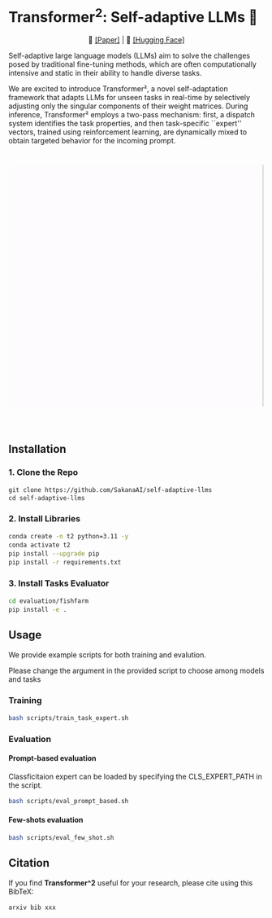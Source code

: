 <h1 align="center">
<h1>Transformer<sup>2</sup>: Self-adaptive LLMs 🐙 </h1>
</h1>
<p align="center">
  📄 <a href="xxx">[Paper]</a> |
  🤗 <a href="https://huggingface.co/SakanaAI">[Hugging Face]</a>
</p>

Self-adaptive large language models (LLMs) aim to solve the challenges posed by traditional fine-tuning methods, which are often computationally intensive and static in their ability to handle diverse tasks.  

We are excited to introduce Transformer², a novel self-adaptation framework that adapts LLMs for unseen tasks in real-time by selectively adjusting only the singular components of their weight matrices. 
During inference, Transformer² employs a two-pass mechanism: first, a dispatch system identifies the task properties, and then task-specific ``expert'' vectors, trained using reinforcement learning, are dynamically mixed to obtain targeted behavior for the incoming prompt. 
<h1 align="center">
  <a>
    <img width="500" src="assets/cover.gif"></a><br>
<br>    


## Installation

### 1. Clone the Repo
```
git clone https://github.com/SakanaAI/self-adaptive-llms
cd self-adaptive-llms
```

### 2. Install Libraries
```bash
conda create -n t2 python=3.11 -y
conda activate t2
pip install --upgrade pip
pip install -r requirements.txt
```

### 3. Install Tasks Evaluator
```bash
cd evaluation/fishfarm
pip install -e .
```

## Usage
We provide example scripts for both training and evalution.  

Please change the argument in the provided script to choose among models and tasks

### Training

```bash
bash scripts/train_task_expert.sh
```

### Evaluation

#### Prompt-based evaluation
Classficitaion expert can be loaded by specifying the CLS_EXPERT_PATH in the script.
```bash
bash scripts/eval_prompt_based.sh
```

#### Few-shots evaluation
```bash
bash scripts/eval_few_shot.sh
```

## Citation
If you find **Transformer^2** useful for your research, please cite using this BibTeX:
```
arxiv bib xxx
```